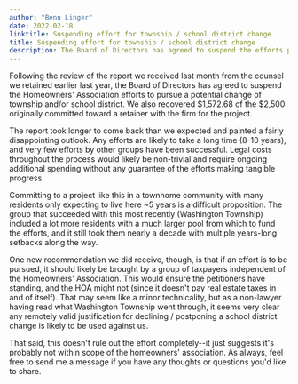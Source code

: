 ```yaml
---
author: "Benn Linger"
date: 2022-02-18
linktitle: Suspending effort for township / school district change
title: Suspending effort for township / school district change
description: The Board of Directors has agreed to suspend the efforts pursuing a township / school district change.
---
```


Following the review of the report we received last month from the counsel we retained earlier last year, the Board of Directors has agreed to suspend the Homeowners' Association efforts to pursue a potential change of township and/or school district. We also recovered $1,572.68 of the $2,500 originally committed toward a retainer with the firm for the project.

The report took longer to come back than we expected and painted a fairly disappointing outlook. Any efforts are likely to take a long time (8-10 years), and very few efforts by other groups have been successful. Legal costs throughout the process would likely be non-trivial and require ongoing additional spending without any guarantee of the efforts making tangible progress. 

Committing to a project like this in a townhome community with many residents only expecting to live here ~5 years is a difficult proposition. The group that succeeded with this most recently (Washington Township) included a lot more residents with a much larger pool from which to fund the efforts, and it still took them nearly a decade with multiple years-long setbacks along the way.

One new recommendation we did receive, though, is that if an effort is to be pursued, it should likely be brought by a group of taxpayers independent of the Homeowners' Association. This would ensure the petitioners have standing, and the HOA might not (since it doesn't pay real estate taxes in and of itself). That may seem like a minor technicality, but as a non-lawyer having read what Washington Township went through, it seems very clear any remotely valid justification for declining / postponing a school district change is likely to be used against us.

That said, this doesn't rule out the effort completely--it just suggests it's probably not within scope of the homeowners' association. As always, feel free to send me a message if you have any thoughts or questions you'd like to share.
